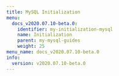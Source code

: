 ```yaml
---
title: MySQL Initialization
menu:
  docs_v2020.07.10-beta.0:
    identifier: my-initialization-mysql
    name: Initialization
    parent: my-mysql-guides
    weight: 25
menu_name: docs_v2020.07.10-beta.0
info:
  version: v2020.07.10-beta.0
---
```


